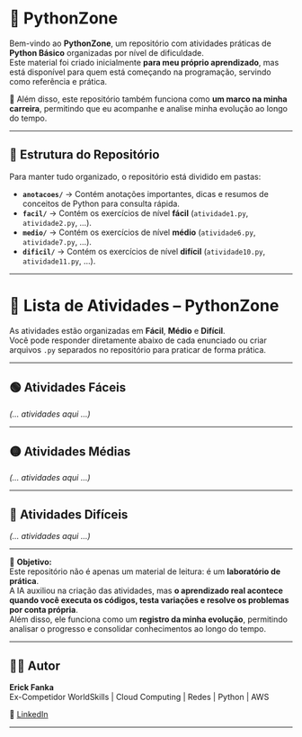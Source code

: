 # 🐍 PythonZone

Bem-vindo ao **PythonZone**, um repositório com atividades práticas de **Python Básico** organizadas por nível de dificuldade.  
Este material foi criado inicialmente **para meu próprio aprendizado**, mas está disponível para quem está começando na programação, servindo como referência e prática.  

📌 Além disso, este repositório também funciona como **um marco na minha carreira**, permitindo que eu acompanhe e analise minha evolução ao longo do tempo.

---

## 📂 Estrutura do Repositório

Para manter tudo organizado, o repositório está dividido em pastas:  

- **`anotacoes/`** → Contém anotações importantes, dicas e resumos de conceitos de Python para consulta rápida.  
- **`facil/`** → Contém os exercícios de nível **fácil** (`atividade1.py`, `atividade2.py`, …).  
- **`medio/`** → Contém os exercícios de nível **médio** (`atividade6.py`, `atividade7.py`, …).  
- **`dificil/`** → Contém os exercícios de nível **difícil** (`atividade10.py`, `atividade11.py`, …).  

---

# 📘 Lista de Atividades – PythonZone

As atividades estão organizadas em **Fácil**, **Médio** e **Difícil**.  
Você pode responder diretamente abaixo de cada enunciado ou criar arquivos `.py` separados no repositório para praticar de forma prática.

---

## 🟢 Atividades Fáceis
*(… atividades aqui …)*

---

## 🟡 Atividades Médias
*(… atividades aqui …)*

---

## 🔴 Atividades Difíceis
*(… atividades aqui …)*

---

🎯 **Objetivo:**  
Este repositório não é apenas um material de leitura: é um **laboratório de prática**.  
A IA auxiliou na criação das atividades, mas **o aprendizado real acontece quando você executa os códigos, testa variações e resolve os problemas por conta própria**.  
Além disso, ele funciona como um **registro da minha evolução**, permitindo analisar o progresso e consolidar conhecimentos ao longo do tempo.

---

## 👨‍💻 Autor

**Erick Fanka**  
Ex-Competidor WorldSkills | Cloud Computing | Redes | Python | AWS 

🔗 [LinkedIn](https://www.linkedin.com/in/erick-fanka)

---